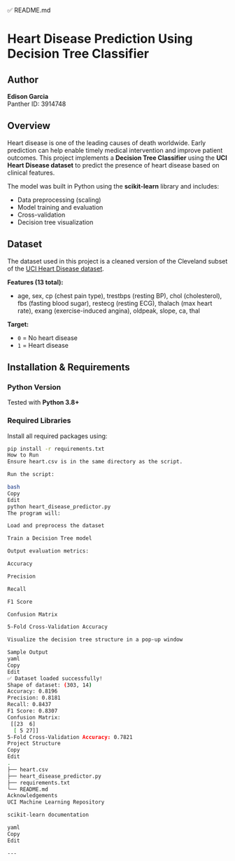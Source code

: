 ✅ README.md
# Heart Disease Prediction Using Decision Tree Classifier

## Author
**Edison Garcia**  
Panther ID: 3914748  

## Overview
Heart disease is one of the leading causes of death worldwide. Early prediction can help enable timely medical intervention and improve patient outcomes. This project implements a **Decision Tree Classifier** using the **UCI Heart Disease dataset** to predict the presence of heart disease based on clinical features.

The model was built in Python using the **scikit-learn** library and includes:
- Data preprocessing (scaling)
- Model training and evaluation
- Cross-validation
- Decision tree visualization

## Dataset
The dataset used in this project is a cleaned version of the Cleveland subset of the [UCI Heart Disease dataset](https://archive.ics.uci.edu/ml/datasets/heart+Disease).

**Features (13 total):**
- age, sex, cp (chest pain type), trestbps (resting BP), chol (cholesterol), fbs (fasting blood sugar), restecg (resting ECG), thalach (max heart rate), exang (exercise-induced angina), oldpeak, slope, ca, thal

**Target:**
- `0` = No heart disease  
- `1` = Heart disease

## Installation & Requirements

### Python Version
Tested with **Python 3.8+**

### Required Libraries
Install all required packages using:

```bash
pip install -r requirements.txt
How to Run
Ensure heart.csv is in the same directory as the script.

Run the script:

bash
Copy
Edit
python heart_disease_predictor.py
The program will:

Load and preprocess the dataset

Train a Decision Tree model

Output evaluation metrics:

Accuracy

Precision

Recall

F1 Score

Confusion Matrix

5-Fold Cross-Validation Accuracy

Visualize the decision tree structure in a pop-up window

Sample Output
yaml
Copy
Edit
✅ Dataset loaded successfully!
Shape of dataset: (303, 14)
Accuracy: 0.8196
Precision: 0.8181
Recall: 0.8437
F1 Score: 0.8307
Confusion Matrix:
 [[23  6]
  [ 5 27]]
5-Fold Cross-Validation Accuracy: 0.7821
Project Structure
Copy
Edit
.
├── heart.csv
├── heart_disease_predictor.py
├── requirements.txt
└── README.md
Acknowledgements
UCI Machine Learning Repository

scikit-learn documentation

yaml
Copy
Edit

---


